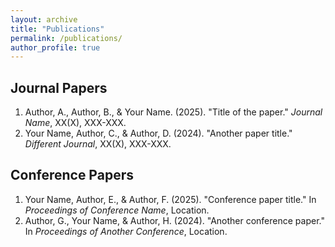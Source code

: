 ```yaml
---
layout: archive
title: "Publications"
permalink: /publications/
author_profile: true
---
```


## Journal Papers

1. Author, A., Author, B., & Your Name. (2025). "Title of the paper." *Journal Name*, XX(X), XXX-XXX.
2. Your Name, Author, C., & Author, D. (2024). "Another paper title." *Different Journal*, XX(X), XXX-XXX.

## Conference Papers

1. Your Name, Author, E., & Author, F. (2025). "Conference paper title." In *Proceedings of Conference Name*, Location.
2. Author, G., Your Name, & Author, H. (2024). "Another conference paper." In *Proceedings of Another Conference*, Location.

